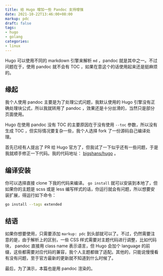```yaml
---
title: 给 Hugo 增加一些 Pandoc 支持增强
date: 2021-10-22T13:46:00+08:00
markup: pdc
draft: false
tags:
- hugo
- golang
categories:
- linux
---
```


Hugo 可以使用不同的 markdown 引擎来解析 `md` ，pandoc 就是其中之一。不过问题在于，使用 pandoc 就不会有 TOC ，如果在意这个的话使用起来还是挺麻烦的。

## 缘起

我个人使用 pandoc 主要是为了处理公式问题，我默认使用的 Hugo 引擎没有正确处理块公式，所以我就转用了 pandoc ，效果还是十分丝滑的，当然只是部分页面使用。

Hugo 在使用 pandoc 没有 TOC 的主要原因在于没有使用 `--toc` 参数，所以没有生成 TOC ，但实际情况要复杂一些，我个人选择 fork 了一份源码自己编译处理。

首先已经有人提出了 PR 给 Hugo 官方了，但我试了一下似乎还有一些问题，于是我就顺手修正一下代码。我的代码地址： [bigshans/hugo](https://github.com/bigshans/hugo) 。

## 编译安装

你可以选择直接 clone 下我的代码来编译。 `go install` 就可以安装到本地了，但如果你的主题是 scss 或是 less 编写样式的话，你运行就会有问题，所以想要安装扩展，得运行如下命令：

``` sh
go install --tags extended
```

## 结语

如果你想要使用，只需要添加 `markup: pdc` 到头部就可以了。不过，仍然需要注意的是，由于解析上的区别，一些 CSS 样式需要对主题代码进行调整，比如代码块， pandoc 直接用 class name 表示语言，但 Hugo 会加个 language 的前缀，这些都需要对应代码的兼容，我个人主题都做了适配。其他的，只能说慢慢看有没有问题，至于官方最新的更新就不知道到什么时候了。

最后，为了演示，本篇也是用 pandoc 渲染的。
